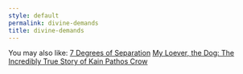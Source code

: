 ```yaml
---
style: default
permalink: divine-demands
title: divine-demands
---
```

You may also like:
[7 Degrees of Separation](http://scp-wiki.net/7-degrees-of-separation)
[My Loever, the Dog: The Incredibly True Story of Kain Pathos Crow](http://scp-wiki.net/my-loever-the-dog)